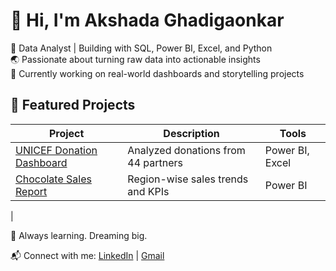 # 👋 Hi, I'm Akshada Ghadigaonkar

🎯 Data Analyst | Building with SQL, Power BI, Excel, and Python  
🌏 Passionate about turning raw data into actionable insights  
💼 Currently working on real-world dashboards and storytelling projects



## 📂 Featured Projects

| Project | Description | Tools |
|--------|-------------|-------|
| [UNICEF Donation Dashboard]([link](https://github.com/Aksh5/UNICEF-Donation-Analysis)) | Analyzed donations from 44 partners | Power BI, Excel |
| [Chocolate Sales Report](link) | Region-wise sales trends and KPIs | Power BI |
|



🧠 Always learning. Dreaming big.  


📬 Connect with me: [LinkedIn](https://www.linkedin.com/in/akshada-ghadigaonkar) | [Gmail](ghadigaonkar.akshada05@gmail.com)
